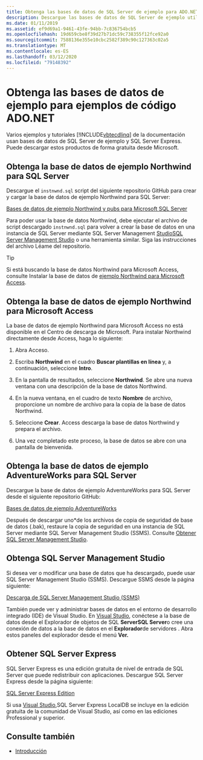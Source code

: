 ```yaml
---
title: Obtenga las bases de datos de SQL Server de ejemplo para ADO.NET ejemplos de código
description: Descargue las bases de datos de SQL Server de ejemplo utilizadas en los ejemplos de código de la documentación de ADO.NET, así como SQL Server y las herramientas de administración
ms.date: 01/11/2019
ms.assetid: ef9d69a1-9461-43fe-94bb-7c836754bcb5
ms.openlocfilehash: 19d659cbe8f39d27b71dc59c738355f12fce92a0
ms.sourcegitcommit: 7588136e355e10cbc2582f389c90c127363c02a5
ms.translationtype: MT
ms.contentlocale: es-ES
ms.lasthandoff: 03/12/2020
ms.locfileid: "79148392"
---
```

# <a name="get-the-sample-databases-for-adonet-code-samples"></a>Obtenga las bases de datos de ejemplo para ejemplos de código ADO.NET

Varios ejemplos y tutoriales [!INCLUDE[vbtecdlinq](../../../../../../includes/vbtecdlinq-md.md)] de la documentación usan bases de datos de SQL Server de ejemplo y SQL Server Express. Puede descargar estos productos de forma gratuita desde Microsoft.

## <a name="get-the-northwind-sample-database-for-sql-server"></a>Obtenga la base de datos de ejemplo Northwind para SQL Server

Descargue el `instnwnd.sql` script del siguiente repositorio GitHub para crear y cargar la base de datos de ejemplo Northwind para SQL Server:

[Bases de datos de ejemplo Northwind y pubs para Microsoft SQL Server](https://github.com/Microsoft/sql-server-samples/tree/master/samples/databases/northwind-pubs)

Para poder usar la base de datos Northwind, debe ejecutar el archivo de script descargado `instnwnd.sql` para volver a crear la base de datos en una instancia de SQL Server mediante SQL Server Management [StudioSQL Server Management Studio](#get_ssms) o una herramienta similar. Siga las instrucciones del archivo Léame del repositorio.

> [!TIP]
> Si está buscando la base de datos Northwind para Microsoft Access, consulte Instalar la base de datos de [ejemplo Northwind para Microsoft Access](#northwind_access).

## <a name="get-the-northwind-sample-database-for-microsoft-access"></a><a name="northwind_access"></a>Obtenga la base de datos de ejemplo Northwind para Microsoft Access

La base de datos de ejemplo Northwind para Microsoft Access no está disponible en el Centro de descarga de Microsoft. Para instalar Northwind directamente desde Access, haga lo siguiente:

1. Abra Acceso.

1. Escriba **Northwind** en el cuadro **Buscar plantillas en línea** y, a continuación, seleccione **Intro**.

1. En la pantalla de resultados, seleccione **Northwind**. Se abre una nueva ventana con una descripción de la base de datos Northwind.

1. En la nueva ventana, en el cuadro de texto **Nombre** de archivo, proporcione un nombre de archivo para la copia de la base de datos Northwind.

1. Seleccione **Crear**. Access descarga la base de datos Northwind y prepara el archivo.

1. Una vez completado este proceso, la base de datos se abre con una pantalla de bienvenida.

## <a name="get-the-adventureworks-sample-database-for-sql-server"></a>Obtenga la base de datos de ejemplo AdventureWorks para SQL Server

Descargue la base de datos de ejemplo AdventureWorks para SQL Server desde el siguiente repositorio GitHub:

[Bases de datos de ejemplo AdventureWorks](https://github.com/Microsoft/sql-server-samples/releases/tag/adventureworks)

Después de descargar uno\*de los archivos de copia de seguridad de base de datos (.bak), restaure la copia de seguridad en una instancia de SQL Server mediante SQL Server Management Studio (SSMS). Consulte [Obtener SQL Server Management Studio](#get_ssms).

## <a name="get-sql-server-management-studio"></a><a name="get_ssms"></a>Obtenga SQL Server Management Studio
Si desea ver o modificar una base de datos que ha descargado, puede usar SQL Server Management Studio (SSMS). Descargue SSMS desde la página siguiente:

[Descarga de SQL Server Management Studio (SSMS)](/sql/ssms/download-sql-server-management-studio-ssms)

También puede ver y administrar bases de datos en el entorno de desarrollo integrado (IDE) de Visual Studio. En [Visual Studio](https://www.visualstudio.com/downloads/?utm_medium=microsoft&utm_source=docs.microsoft.com&utm_campaign=button+cta&utm_content=download+vs2017), conéctese a la base de datos desde el Explorador de objetos de SQL **ServerSQL Server**o cree una conexión de datos a la base de datos en el **Explorador**de servidores . Abra estos paneles del explorador desde el menú **Ver.**

## <a name="get-sql-server-express"></a><a name="get_sql"></a>Obtener SQL Server Express

SQL Server Express es una edición gratuita de nivel de entrada de SQL Server que puede redistribuir con aplicaciones. Descargue SQL Server Express desde la página siguiente:
  
[SQL Server Express Edition](https://www.microsoft.com/sql-server/sql-server-editions-express)

Si usa [Visual Studio,](https://www.visualstudio.com/downloads/?utm_medium=microsoft&utm_source=docs.microsoft.com&utm_campaign=button+cta&utm_content=download+vs2017)SQL Server Express LocalDB se incluye en la edición gratuita de la comunidad de Visual Studio, así como en las ediciones Professional y superior.  

## <a name="see-also"></a>Consulte también

- [Introducción](getting-started.md)
